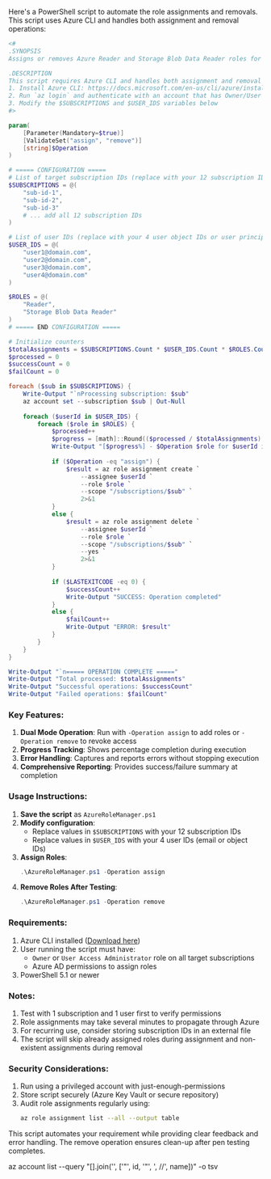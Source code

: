 Here's a PowerShell script to automate the role assignments and removals. This script uses Azure CLI and handles both assignment and removal operations:

```powershell
<#
.SYNOPSIS
Assigns or removes Azure Reader and Storage Blob Data Reader roles for specified users across subscriptions.

.DESCRIPTION
This script requires Azure CLI and handles both assignment and removal of roles. Before running:
1. Install Azure CLI: https://docs.microsoft.com/en-us/cli/azure/install-azure-cli
2. Run `az login` and authenticate with an account that has Owner/User Access Administrator privileges
3. Modify the $SUBSCRIPTIONS and $USER_IDS variables below
#>

param(
    [Parameter(Mandatory=$true)]
    [ValidateSet("assign", "remove")]
    [string]$Operation
)

# ===== CONFIGURATION =====
# List of target subscription IDs (replace with your 12 subscription IDs)
$SUBSCRIPTIONS = @(
    "sub-id-1",
    "sub-id-2",
    "sub-id-3"
    # ... add all 12 subscription IDs
)

# List of user IDs (replace with your 4 user object IDs or user principal names)
$USER_IDS = @(
    "user1@domain.com",
    "user2@domain.com",
    "user3@domain.com",
    "user4@domain.com"
)

$ROLES = @(
    "Reader",
    "Storage Blob Data Reader"
)
# ===== END CONFIGURATION =====

# Initialize counters
$totalAssignments = $SUBSCRIPTIONS.Count * $USER_IDS.Count * $ROLES.Count
$processed = 0
$successCount = 0
$failCount = 0

foreach ($sub in $SUBSCRIPTIONS) {
    Write-Output "`nProcessing subscription: $sub"
    az account set --subscription $sub | Out-Null
    
    foreach ($userId in $USER_IDS) {
        foreach ($role in $ROLES) {
            $processed++
            $progress = [math]::Round(($processed / $totalAssignments) * 100)
            Write-Output "[$progress%] - $Operation $role for $userId in $sub"
            
            if ($Operation -eq "assign") {
                $result = az role assignment create `
                    --assignee $userId `
                    --role $role `
                    --scope "/subscriptions/$sub" `
                    2>&1
            }
            else {
                $result = az role assignment delete `
                    --assignee $userId `
                    --role $role `
                    --scope "/subscriptions/$sub" `
                    --yes `
                    2>&1
            }
            
            if ($LASTEXITCODE -eq 0) {
                $successCount++
                Write-Output "SUCCESS: Operation completed"
            }
            else {
                $failCount++
                Write-Output "ERROR: $result"
            }
        }
    }
}

Write-Output "`n===== OPERATION COMPLETE ====="
Write-Output "Total processed: $totalAssignments"
Write-Output "Successful operations: $successCount"
Write-Output "Failed operations: $failCount"
```

### Key Features:
1. **Dual Mode Operation**: Run with `-Operation assign` to add roles or `-Operation remove` to revoke access
2. **Progress Tracking**: Shows percentage completion during execution
3. **Error Handling**: Captures and reports errors without stopping execution
4. **Comprehensive Reporting**: Provides success/failure summary at completion

### Usage Instructions:
1. **Save the script** as `AzureRoleManager.ps1`
2. **Modify configuration**:
   - Replace values in `$SUBSCRIPTIONS` with your 12 subscription IDs
   - Replace values in `$USER_IDS` with your 4 user IDs (email or object IDs)
3. **Assign Roles**:
   ```powershell
   .\AzureRoleManager.ps1 -Operation assign
   ```
4. **Remove Roles After Testing**:
   ```powershell
   .\AzureRoleManager.ps1 -Operation remove
   ```

### Requirements:
1. Azure CLI installed ([Download here](https://docs.microsoft.com/en-us/cli/azure/install-azure-cli))
2. User running the script must have:
   - `Owner` or `User Access Administrator` role on all target subscriptions
   - Azure AD permissions to assign roles
3. PowerShell 5.1 or newer

### Notes:
1. Test with 1 subscription and 1 user first to verify permissions
2. Role assignments may take several minutes to propagate through Azure
3. For recurring use, consider storing subscription IDs in an external file
4. The script will skip already assigned roles during assignment and non-existent assignments during removal

### Security Considerations:
1. Run using a privileged account with just-enough-permissions
2. Store script securely (Azure Key Vault or secure repository)
3. Audit role assignments regularly using:
   ```bash
   az role assignment list --all --output table
   ```

This script automates your requirement while providing clear feedback and error handling. The remove operation ensures clean-up after pen testing completes.


az account list --query "[].join('', ['\"', id, '\"', ',  //', name])" -o tsv

